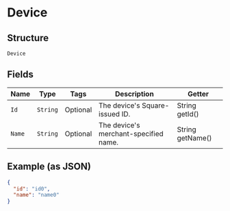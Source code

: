 
# Device

## Structure

`Device`

## Fields

| Name | Type | Tags | Description | Getter |
|  --- | --- | --- | --- | --- |
| `Id` | `String` | Optional | The device's Square-issued ID. | String getId() |
| `Name` | `String` | Optional | The device's merchant-specified name. | String getName() |

## Example (as JSON)

```json
{
  "id": "id0",
  "name": "name0"
}
```

